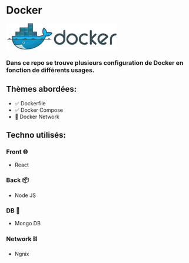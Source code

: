 # Docker
<img src="assets/Docker_logo.png" width="300">

### Dans ce repo se trouve plusieurs configuration de Docker en fonction de différents usages.

## Thèmes abordées:
* :white_check_mark: Dockerfile
* :white_check_mark: Docker Compose
* :black_square_button: Docker Network

## Techno utilisés:
### Front :globe_with_meridians:
* React

### Back :package:
* Node JS


### DB :floppy_disk:
* Mongo DB

### Network :chains:
* Ngnix